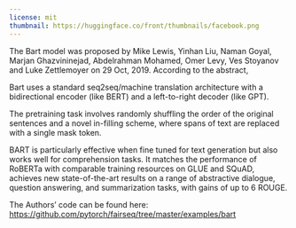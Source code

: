 ```yaml
---
license: mit
thumbnail: https://huggingface.co/front/thumbnails/facebook.png
---
```


The Bart model was proposed by Mike Lewis, Yinhan Liu, Naman Goyal, Marjan Ghazvininejad, Abdelrahman Mohamed, Omer Levy, Ves Stoyanov and Luke Zettlemoyer on 29 Oct, 2019. According to the abstract,

Bart uses a standard seq2seq/machine translation architecture with a bidirectional encoder (like BERT) and a left-to-right decoder (like GPT).

The pretraining task involves randomly shuffling the order of the original sentences and a novel in-filling scheme, where spans of text are replaced with a single mask token.

BART is particularly effective when fine tuned for text generation but also works well for comprehension tasks. It matches the performance of RoBERTa with comparable training resources on GLUE and SQuAD, achieves new state-of-the-art results on a range of abstractive dialogue, question answering, and summarization tasks, with gains of up to 6 ROUGE.

The Authors’ code can be found here:
https://github.com/pytorch/fairseq/tree/master/examples/bart
